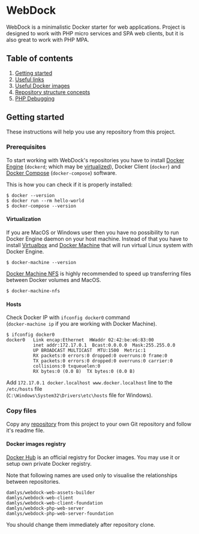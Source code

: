 WebDock
===

WebDock is a minimalistic Docker starter for web applications.
Project is designed to work with PHP micro services and SPA web clients,
but it is also great to work with PHP MPA.

## Table of contents

1. [Getting started](#getting-started)
1. [Useful links](./Documentation/Useful-links.md)
1. [Useful Docker images](./Documentation/Useful-Docker-images.md)
1. [Repository structure concepts](./Documentation/Repository-structure-concepts.md)
1. [PHP Debugging](./Documentation/PHP-Debugging.md)

## Getting started

These instructions will help you use any repository from this project.

### Prerequisites

To start working with WebDock's repositories you have to install
[Docker Engine](https://docs.docker.com/engine/) 
(`dockerd`; which may be [virtualized](#virtualization)), 
Docker Client (`docker`) and 
[Docker Compose](https://docs.docker.com/compose/) (`docker-compose`)
software.

This is how you can check if it is properly installed:

```
$ docker --version
$ docker run --rm hello-world
$ docker-compose --version
```

#### Virtualization

If you are MacOS or Windows user then you have no possibility to run
Docker Engine daemon on your host machine. Instead of that you have to
install [Virtualbox](https://www.virtualbox.org/) and
[Docker Machine](https://docs.docker.com/machine/) that will run
virtual Linux system with Docker Engine.

```
$ docker-machine --version
```

[Docker Machine NFS](https://github.com/adlogix/docker-machine-nfs)
is highly recommended to speed up transferring files between
Docker volumes and MacOS.

```
$ docker-machine-nfs
```

#### Hosts

Check Docker IP with `ifconfig docker0` command  
(`docker-machine ip` if you are working with Docker Machine).

```
$ ifconfig docker0
docker0   Link encap:Ethernet  HWaddr 02:42:be:e6:83:00  
          inet addr:172.17.0.1  Bcast:0.0.0.0  Mask:255.255.0.0
          UP BROADCAST MULTICAST  MTU:1500  Metric:1
          RX packets:0 errors:0 dropped:0 overruns:0 frame:0
          TX packets:0 errors:0 dropped:0 overruns:0 carrier:0
          collisions:0 txqueuelen:0 
          RX bytes:0 (0.0 B)  TX bytes:0 (0.0 B)
```

Add `172.17.0.1 docker.localhost www.docker.localhost` line to
the `/etc/hosts` file  
(`C:\Windows\System32\Drivers\etc\hosts` file for Windows).

### Copy files

Copy any [repository](./repositories/) from this project to your
own Git repository and follow it's readme file.

#### Docker images registry

[Docker Hub](https://hub.docker.com) is an official registry for Docker images.
You may use it or setup own private Docker registry.

Note that following names are used only to visualise the relationships
between repositories.

```
damlys/webdock-web-assets-builder
damlys/webdock-web-client
damlys/webdock-web-client-foundation
damlys/webdock-php-web-server
damlys/webdock-php-web-server-foundation
```

You should change them immediately after repository clone.
